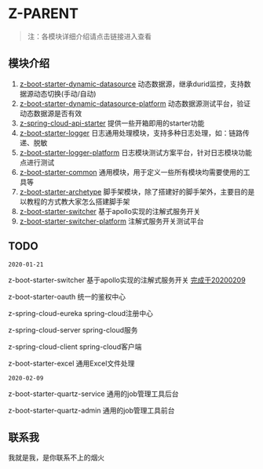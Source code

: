 # Z-PARENT

> 注：各模块详细介绍请点击链接进入查看

## 模块介绍

1. [z-boot-starter-dynamic-datasource](https://github.com/zhangxianwen2/z-parent/tree/master/) 动态数据源，继承durid监控，支持数据源动态切换(手动/自动)
2. [z-boot-starter-dynamic-datasource-platform](https://github.com/zhangxianwen2/z-parent/tree/master/z-boot-starter-dynamic-datasource-platform) 动态数据源测试平台，验证动态数据源是否有效
3. [z-spring-cloud-api-starter](https://github.com/zhangxianwen2/z-parent/tree/master/z-spring-cloud-api-starter) 提供一些开箱即用的starter功能
4. [z-boot-starter-logger](https://github.com/zhangxianwen2/z-parent/tree/master/z-boot-starter-logger) 日志通用处理模块，支持多种日志处理，如：链路传递、脱敏
5. [z-boot-starter-logger-platform](https://github.com/zhangxianwen2/z-parent/tree/master/z-boot-starter-logger-platform) 日志模块测试方案平台，针对日志模块功能点进行测试
6. [z-boot-starter-common](https://github.com/zhangxianwen2/z-parent/tree/master/z-boot-starter-common) 通用模块，用于定义一些所有模块均需要使用的工具等
7. [z-boot-starter-archetype](https://github.com/zhangxianwen2/z-parent/tree/master/z-boot-starter-archetype) 脚手架模块，除了搭建好的脚手架外，主要目的是以教程的方式教大家怎么搭建脚手架
8. [z-boot-starter-switcher](https://github.com/zhangxianwen2/z-parent/tree/master/z-boot-starter-switcher) 基于apollo实现的注解式服务开关
9. [z-boot-starter-switcher-platform](https://github.com/zhangxianwen2/z-parent/tree/master/z-boot-starter-switcher-platform) 注解式服务开关测试平台

## TODO

`2020-01-21`

z-boot-starter-switcher	基于apollo实现的注解式服务开关   [完成于20200209](https://github.com/zhangxianwen2/z-parent/tree/master/z-boot-starter-switcher)

z-boot-starter-oauth	统一的鉴权中心

z-spring-cloud-eureka	spring-cloud注册中心

z-spring-cloud-server	spring-cloud服务

z-spring-cloud-client	spring-cloud客户端

z-boot-starter-excel	通用Excel文件处理

`2020-02-09`

z-boot-starter-quartz-service	通用的job管理工具后台

z-boot-starter-quartz-admin	通用的job管理工具前台

## 联系我

我就是我，是你联系不上的烟火

